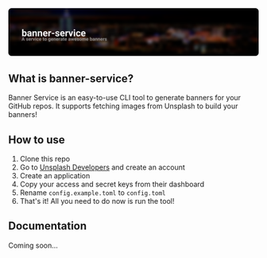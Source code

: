 <img src=".github/example.png" alt="Banner Service" />

## What is banner-service?

Banner Service is an easy-to-use CLI tool to generate banners for your GitHub repos. It supports fetching images from Unsplash to build your banners!

## How to use
1) Clone this repo
2) Go to [Unsplash Developers](https://unsplash.com/developers) and create an account
3) Create an application
4) Copy your access and secret keys from their dashboard
5) Rename `config.example.toml` to `config.toml`
6) That's it! All you need to do now is run the tool!

## Documentation
Coming soon...